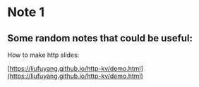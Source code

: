 # Note 1

## Some random notes that could be useful:

How to make http slides:

[https://liufuyang.github.io/http-kv/demo.html](https://liufuyang.github.io/http-kv/demo.html)

